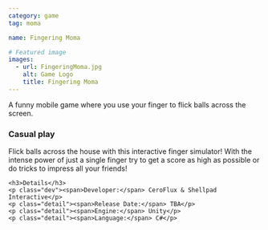 ```yaml
---
category: game
tag: moma

name: Fingering Moma

# Featured image
images:
  - url: FingeringMoma.jpg
    alt: Game Logo
    title: Fingering Moma
---
```


A funny mobile game where you use your finger to flick balls across the screen.
<!--content-->

<div class="project-desc">
    <h3>Casual play</h3>
    <p>Flick balls across the house with this interactive finger simulator! With the intense power of just a single finger try to get a score as high as possible or do tricks to impress all your friends!</p>

    <h3>Details</h3>
    <p class="dev"><span>Developer:</span> CeroFlux & Shellpad Interactive</p>
    <p class="detail"><span>Release Date:</span> TBA</p>
    <p class="detail"><span>Engine:</span> Unity</p>
    <p class="detail"><span>Language:</span> C#</p>
</div>